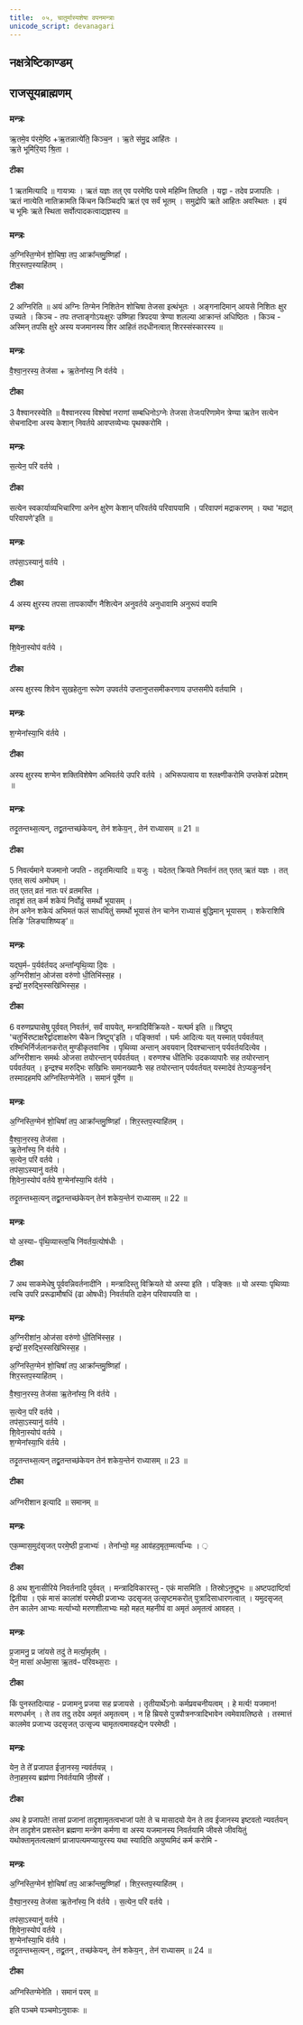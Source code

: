 ```yaml
---
title:  ०५, चातुर्मास्यशेषा वपनमन्त्राः
unicode_script: devanagari
---
```

## नक्षत्रेष्टिकाण्डम्‌

## राजसूयब्राह्मणम्
### मन्त्रः
ऋ॒तमे॒व प॑रमे॒ष्ठि +ऋ॒तन्नात्ये॑ति॒ किञ्च॒न । ऋ॒ते स॑मु॒द्र आहि॑तः ।   
ऋ॒ते भूमि॑रि॒यꣵ श्रि॒ता ।   

####  टीका
1 ऋतमित्यादि ॥ गायत्र्यः । ऋतं यज्ञः तत् एव परमेष्ठि परमे महिम्नि तिष्ठति । यद्वा - तदेव प्रजापतिः । ऋतं नात्येति नातिक्रामति किंचन किञ्चिदपि ऋतं एव सर्वं भूतम् । समुद्रोपि ऋते आहितः अवस्थितः । इयं च भूमिः ऋते स्थिता सर्वोत्पादकत्वाद्यज्ञस्य ॥

### मन्त्रः
अ॒ग्निस्ति॒ग्मेन॑ शो॒चिषा॒ तप॒ आक्रा᳚न्तमु॒ष्णिहा᳚ ।   
शिर॒स्तप॒स्याहि॑तम् ।

####  टीका
2 अग्निरिति ॥ अयं अग्निः तिग्मेन निशितेन शोचिषा तेजसा इत्थंभूतः । अङ्गनादिमान् आयसे निशितः क्षुर उच्यते । किञ्च - तपः तप्ताङ्गोऽयःक्षुरः उष्णिहा त्रिपदया त्रेण्या शलल्या आक्रान्तं अधिष्ठितः । किञ्च - अस्मिन् तपसि क्षुरे अस्य यजमानस्य शिर आहितं तदधीनत्वात् शिरस्संस्कारस्य ॥

### मन्त्रः
वै॒श्वा॒न॒रस्य॒ तेज॑सा + ऋ॒तेना᳚स्य॒ नि व॑र्तये ।

####  टीका
3 वैश्वानरस्येति ॥ वैश्वानरस्य विश्वेषां नराणां सम्बधिनोऽग्नेः तेजसा तेजःपरिणामेन त्रेण्या ऋतेन सत्येन सेचनादिना अस्य केशान् निवर्तये आवप्तव्येभ्यः पृथक्करोमि ।
### मन्त्रः

स॒त्येन॒ परि॑ वर्तये  ।
####  टीका
सत्येन स्वकार्याव्यभिचारिणा अनेन क्षुरेण केशान् परिवर्तये परिवापयामि । परिवापणं मद्राकरणम् । यथा 'मद्रात् परिवापणे'इति ॥

### मन्त्रः
तप॑सा॒ऽस्यानु॑ वर्तये ।

####  टीका
4 अस्य क्षुरस्य तपसा तापकार्योग नैशित्येन अनुवर्तये अनुधावामि अनुरूपं वपामि
### मन्त्रः
शि॒वेना॒स्योप॑ वर्तये ।

####  टीका
अस्य क्षुरस्य शिवेन सुखहेतुना रूपेण उपवर्तये उप्तानुप्तसमीकरणाय उप्तसमीपे वर्तयामि ।
### मन्त्रः

श॒ग्मेना᳚स्या॒भि व॑र्तये ।
####  टीका
अस्य क्षुरस्य शग्मेन शक्तिविशेषेण अभिवर्तये उपरि वर्तये । अभिरूपत्वाय वा श्लक्ष्णीकरोमि उप्तकेशं प्रदेशम् ॥

### मन्त्रः
तदृ॒तन्तथ्स॒त्यन्, तद्व्र॒तन्तच्छ॑केयन्,  तेन॑ शकेय॒न् , तेन॑ राध्यासम् ॥ 21 ॥

####  टीका
5 निवर्त्यमाने यजमानो जपति - तदृतमित्यादि ॥ यजुः । यदेतत् क्रियते निवर्तनं तत् एतत् ऋतं यज्ञः । तत् एतत् सत्यं अमोघम् ।   
तत् एतत् व्रतं नातः परं व्रतमस्ति ।   
तादृशं तत् कर्म शकेयं निर्वोढुं समर्थो भूयासम् ।   
तेन अनेन शकेयं अभिमतं फलं साधयितुं समर्थो भूयासं तेन चानेन राध्यासं बुद्धिमान् भूयासम् । शकेराशिषि लिङि 'लिङ्याशिष्यङ्'॥

### मन्त्रः
यद्घ॒र्मᳶ प॒र्यव॑र्तयद्  अन्ता᳚न्पृथि॒व्या दि॒वः ।  
अ॒ग्निरीशा॑न॒ ओज॑सा वरु॑णो धी॒तिभि॑स्स॒ह ।  
इन्द्रो॑ म॒रुद्भि॒स्सखि॑भिस्स॒ह ।

####  टीका
6 वरुणप्रघासेषु पूर्ववत् निवर्तनं, सर्वं वापयेत्, मन्त्रादिर्विक्रियते - यत्घर्म इति ॥ त्रिष्टुप् 'चतुर्भिरष्टाक्षरैर्द्वादशाक्षरेण चैकेन त्रिष्टुप्'इति । पङ्क्तिर्वा । घर्मः आदित्यः यत् यस्मात् पर्यवर्तयत् रश्मिभिर्निर्जलानकरोत् मुण्डीकृतवानिव ।
पृथिव्या अन्तान् अवयवान् दिवश्चान्तान् पर्यवर्तयदित्येव ।
अग्निरीशानः समर्थः ओजसा तयोरन्तान् पर्यवर्तयत् । वरुणश्च धीतिभिः उदकव्यापारैः सह तयोरन्तान् पर्यवर्तयत् ।
इन्द्रश्च मरुद्भिः सखिभिः समानख्यानैः सह तयोरन्तान् पर्यवर्तयत् यस्मादेवं तेऽप्यकुनर्वन् तस्मादहमपि अग्निस्तिग्मेनेति । समानं पूर्वेण ॥
### मन्त्रः
अ॒ग्निस्ति॒ग्मेन॑ शो॒चिषा᳚ तप॒ आक्रा᳚न्तमु॒ष्णिहा᳚ । शिर॒स्तप॒स्याहि॑तम् ।


वै॒श्वा॒न॒रस्य॒ तेज॑सा  ।  
ऋ॒तेना᳚स्य॒ नि व॑र्तये ।  
स॒त्येन॒ परि॑ वर्तये ।  
तप॑सा॒ऽस्यानु॑ वर्तये ।  
शि॒वेना॒स्योप॑ वर्तये श॒ग्मेना᳚स्या॒भि व॑र्तये ।

तदृ॒तन्तथ्स॒त्यन् तद्व्र॒तन्तच्छ॑केयन् तेन॑ शकेय॒न्तेन॑ राध्यासम् ॥ 22 ॥

### मन्त्रः

यो अ॒स्याᳶ पृ॑थि॒व्यास्त्व॒चि  नि॑वर्तय॒त्योष॑धीः ।

####  टीका
7 अथ साकमेधेषु पूर्ववन्निवर्तनादीनि । मन्त्रादिस्तु विक्रियते यो अस्या इति । पङ्क्तिः ॥ यो अस्याः पृथिव्याः त्वचि उपरि प्ररूढामौषधिं (ढा ओषधीः) निवर्तयति दाहेन परिवापयति वा ।
### मन्त्रः
अ॒ग्निरीशा॑न॒ ओज॑सा वरु॑णो धी॒तिभि॑स्स॒ह ।   
इन्द्रो॑ म॒रुद्भि॒स्सखि॑भिस्स॒ह ।  

अ॒ग्निस्ति॒ग्मेन॑ शो॒चिषा᳚  तप॒ आक्रा᳚न्तमु॒ष्णिहा᳚ ।  
शिर॒स्तप॒स्याहि॑तम् ।

वै॒श्वा॒न॒रस्य॒ तेज॑सा  ऋ॒तेना᳚स्य॒ नि व॑र्तये ।  

स॒त्येन॒ परि॑ वर्तये ।  
तप॑सा॒ऽस्यानु॑ वर्तये ।  
शि॒वेना॒स्योप॑ वर्तये ।   
श॒ग्मेना᳚स्या॒भि व॑र्तये ।

तदृ॒तन्तथ्स॒त्यन् तद्व्र॒तन्तच्छ॑केयन तेन॑ शकेय॒न्तेन॑ राध्यासम् ॥ 23 ॥  
####  टीका
अग्निरीशान इत्यादि ॥ समानम् ॥

### मन्त्रः
एक॒म्मास॒मुद॑सृजत्  परमे॒ष्ठी प्र॒जाभ्यः॑ ।
तेना᳚भ्यो॒ मह॒ आव॑हद॒मृत॒म्मर्त्या᳚भ्यः । ़

####  टीका
8 अथ शुनासीरिये निवर्तनादि पूर्ववत् । मन्त्रादिविकारस्तु - एकं मासमिति । तिस्रोऽनुष्टुभः ॥ अष्टपदाष्टिर्वा द्वितीया । एकं मासं कालांशं परमेष्ठी प्रजाभ्यः उदसृजत् उत्सृष्टमकरोत् पुत्रादिसाधारणत्वात् । यमुदसृजत् तेन कालेन आभ्यः मर्त्याभ्यो मरणशीलाभ्यः महो महत् महनीयं वा अमृतं अमृतत्वं आवहत् ।
### मन्त्रः
प्र॒जामनु॒ प्र जा॑यसे तदु॑ ते मर्त्या॒मृत᳚म् ।  
येन॒ मासा॑ अर्धमा॒सा ऋ॒तव॑ᳶ परिवथ्स॒राः ।  

####  टीका
किं पुनस्तदित्याह - प्रजामनु प्रजया सह प्रजायसे । तृतीयार्थेऽनोः कर्मप्रवचनीयत्वम् । हे मर्त्य! यजमान! मरणधर्मन् । ते तव तदु तदेव अमृतं अमृतत्वम् । न हि म्रियसे पुत्रपौत्रनप्त्रादिभावेन त्वमेवावतिष्ठसे । तस्मात्तं कालमेव प्रजाभ्य उदसृजत् उत्सृज्य चामृतत्वमावहद्येन परमेष्ठी ।   

### मन्त्रः
येन॒ ते ते᳚ प्रजापत ईजा॒नस्य॒ न्यव॑र्तयन्न् ।  
तेना॒हम॒स्य ब्रह्म॑णा निव॑र्तयामि जी॒वसे᳚ ।  
####  टीका
अथ हे प्रजापते! तासां प्रजानां तादृशामृतत्वभाजां पते! ते च मासादयो येन ते तव ईजानस्य इष्टवतो न्यवर्तयन् तेन तादृशेन प्रशस्तेन ब्रह्मणा मन्त्रेण कर्मणा वा अस्य यजमानस्य निवर्तयामि जीवसे जीवयितुं यथोक्तामृतत्वलक्षणं प्राजापत्यमप्यायुरस्य यथा स्यादिति अयुष्यमिदं कर्म करोमि -
### मन्त्रः
अ॒ग्निस्ति॒ग्मेन॑ शो॒चिषा᳚  तप॒ आक्रा᳚न्तमु॒ष्णिहा᳚ । शिर॒स्तप॒स्याहि॑तम् ।  

वै॒श्वा॒न॒रस्य॒ तेज॑सा ऋ॒तेना᳚स्य॒ नि व॑र्तये । स॒त्येन॒ परि॑ वर्तये ।  

तप॑सा॒ऽस्यानु॑ वर्तये ।   
शि॒वेना॒स्योप॑ वर्तये ।   
श॒ग्मेना᳚स्या॒भि व॑र्तये ।  
तदृ॒तन्तथ्स॒त्यन् , तद्व्र॒तन् , तच्छ॑केयन्, तेन॑ शकेय॒न् , तेन॑ राध्यासम् ॥ 24 ॥
####  टीका
अग्निस्तिग्मेनेति । समानं परम् ॥

इति पञ्चमे पञ्चमोऽनुवाकः ॥  
